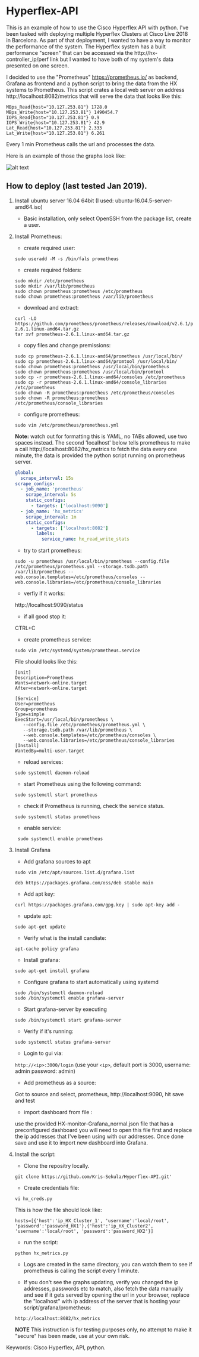 # Hyperflex-API

This is an example of how to use the Cisco Hyperflex API with python. I've been tasked with deploying multiple Hyperflex Clusters at Cisco Live 2018 in Barcelona. As part of that deployment, I wanted to have a way to monitor the performance of the system. The Hyperflex system has a built performance "screen" that can be accessed via the http://hx-controller_ip/perf link but I wanted to have both of my system's data presented on one screen. 

I decided to use the "Prometheus" https://prometheus.io/ as backend, Grafana as frontend and a python script to bring the data from the HX systems to Prometheus. This script crates a local web server on address http://localhost:8082/metrics that will serve the data that looks like this: 
```
MBps_Read{host="10.127.253.81"} 1728.0 
MBps_Write{host="10.127.253.81"} 1490454.7 
IOPS_Read{host="10.127.253.81"} 0.9 
IOPS_Write{host="10.127.253.81"} 42.9 
Lat_Read{host="10.127.253.81"} 2.333 
Lat_Write{host="10.127.253.81"} 6.261
```
Every 1 min Prometheus calls the url and processes the data.

Here is an example of those the graphs look like:

![alt text](https://github.com/Kris-Sekula/Hyperflex-API/blob/master/cl2018-stats-example.png "Graphana Dashboard")

## How to deploy (last tested Jan 2019).

1. Install ubuntu server 16.04 64bit (I used: ubuntu-16.04.5-server-amd64.iso)
    * Basic installation, only select OpenSSH from the package list, create a user.
2. Install Prometheus:
   * create required user:
   ```
   sudo useradd -M -s /bin/fals prometheus
   ```
   * create required folders:
   ```
   sudo mkdir /etc/prometheus
   sudo mkdir /var/lib/prometheus
   sudo chown prometheus:prometheus /etc/prometheus
   sudo chown prometheus:prometheus /var/lib/prometheus
   ```
   * download and extract:
   ```
   curl -LO https://github.com/prometheus/prometheus/releases/download/v2.6.1/prometheus-2.6.1.linux-amd64.tar.gz
   tar xvf prometheus-2.6.1.linux-amd64.tar.gz
   ```
   * copy files and change premissions:
   ```
   sudo cp prometheus-2.6.1.linux-amd64/prometheus /usr/local/bin/
   sudo cp prometheus-2.6.1.linux-amd64/promtool /usr/local/bin/
   sudo chown prometheus:prometheus /usr/local/bin/prometheus
   sudo chown prometheus:prometheus /usr/local/bin/promtool
   sudo cp -r prometheus-2.6.1.linux-amd64/consoles /etc/prometheus
   sudo cp -r prometheus-2.6.1.linux-amd64/console_libraries /etc/prometheus
   sudo chown -R prometheus:prometheus /etc/prometheus/consoles
   sudo chown -R prometheus:prometheus /etc/prometheus/console_libraries
   ```
   * configure prometheus:
   ```
   sudo vim /etc/prometheus/prometheus.yml
   ```
   **Note:** watch out for formatting this is YAML, no TABs allowed, use two spaces instead. The second 'localhost' below      tells prometheus to make a call http://localhost:8082/hx_metrics to fetch the data every one minute, the data is provided the python script running on prometheus server.

   ```yaml
   global:
     scrape_interval: 15s
   scrape_configs:
     - job_name: 'prometheus'
       scrape_interval: 5s
       static_configs:
         - targets: ['localhost:9090']
     - job_name: 'hx_metrics'
       scrape_interval: 1m
       static_configs:
         - targets: ['localhost:8082']
           labels:
             service_name: hx_read_write_stats
   ```
   * try to start prometheus:
   ```
   sudo -u prometheus /usr/local/bin/prometheus --config.file /etc/prometheus/prometheus.yml --storage.tsdb.path /var/lib/prometheus --web.console.templates=/etc/prometheus/consoles --web.console.libraries=/etc/prometheus/console_libraries
   ```
   * verfiy if it works:
   
   http://localhost:9090/status

   * if all good stop it:
   
   CTRL+C
	
   * create prometheus service:
   ```
   sudo vim /etc/systemd/system/prometheus.service
   ```
   File should looks like this:
   ```
   [Unit]
   Description=Prometheus
   Wants=network-online.target
   After=network-online.target

   [Service]
   User=prometheus
   Group=prometheus
   Type=simple
   ExecStart=/usr/local/bin/prometheus \
      --config.file /etc/prometheus/prometheus.yml \
      --storage.tsdb.path /var/lib/prometheus \
      --web.console.templates=/etc/prometheus/consoles \
      --web.console.libraries=/etc/prometheus/console_libraries
   [Install]
   WantedBy=multi-user.target
   ```
   * reload services:
   ```
   sudo systemctl daemon-reload
   ```
   * start Prometheus using the following command:
   ```
   sudo systemctl start prometheus
   ```
   * check if Prometheus is running, check the service status.
   ```
   sudo systemctl status prometheus
   ```
   * enable service:
   ```
	sudo systemctl enable prometheus
   ```
3. Install Grafana
   * Add grafana sources to apt
   ```
   sudo vim /etc/apt/sources.list.d/grafana.list
   ```
   ```
   deb https://packages.grafana.com/oss/deb stable main
   ```
   * Add apt key:
   ```
   curl https://packages.grafana.com/gpg.key | sudo apt-key add -
   ```
   * update apt:
   ```
   sudo apt-get update
   ```
   * Verify what is the install candiate:
   ```
   apt-cache policy grafana
   ```
   * Install grafana:
   ```
   sudo apt-get install grafana
   ```
   * Configure grafana to start automatically using systemd
   ```
   sudo /bin/systemctl daemon-reload
   sudo /bin/systemctl enable grafana-server
   ```
   * Start grafana-server by executing
   ```
   sudo /bin/systemctl start grafana-server
   ```
   * Verify if it's running:
   ```
   sudo systemctl status grafana-server
   ```
   * Login to gui via:
   
   `http://<ip>:3000/login` (use your `<ip>`, default port is 3000, username: admin password: admin)

   * Add prometheus as a source:
   
   Got to source and select, prometheus, http://localhost:9090, hit save and test
   
   * import dashboard from file :
   
   use the provided HX-monitor-Grafana_normal.json file that has a preconfigured dashboard
   you will need to open this file first and replace the ip addresses that I've been using
   with our addresses. Once done save and use it to import new dashboard into Grafana.

4. Install the script:
   * Clone the repositry locally.
   ```
   git clone https://github.com/Kris-Sekula/Hyperflex-API.git'
   ```
   * Create credentials file:
   ```
   vi hx_creds.py
   ```
   This is how the file should look like:
   ```
   hosts=[{'host':'ip_HX_Cluster_1', 'username':'local/root', 'password':'password_HX1'},{'host':'ip_HX_Cluster2', 'username':'local/root', 'password':'password_HX2'}]
   ```
   * run the script:
   ```
   python hx_metrics.py
   ```
   * Logs are created in the same directory, you can watch them to see if prometheus is calling the script every 1 minute.
   
   * If you don't see the graphs updating, verify you changed the ip addresses, passwords etc to match, also fetch the data manually and see if it gets served by opening the url in your browser, replace the "localhost" with ip address of the server that is hosting your script/grafana/prometheus:
   ```
   http://localhost:8082/hx_metrics
   ```
   
   **NOTE** This instruction is for testing purposes only, no attempt to make it "secure" has been made, use at your own risk.


Keywords: Cisco Hyperflex, API, python.
